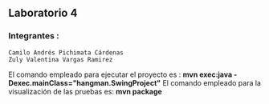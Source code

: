 ## Laboratorio 4

### Integrantes :

	Camilo Andrés Pichimata Cárdenas
	Zuly Valentina Vargas Ramirez


El comando empleado para ejecutar el proyecto es : **mvn exec:java -Dexec.mainClass="hangman.SwingProject"**
El comando empleado para la visualización de las pruebas es: **mvn package**